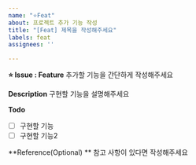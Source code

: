 ```yaml
---
name: "⭐Feat"
about: 프로젝트 추가 기능 작성
title: "[Feat] 제목을 작성해주세요"
labels: feat
assignees: ''

---
```


**⭐ Issue : Feature**
추가할 기능을 간단하게 작성해주세요

**Description**
구현할 기능을 설명해주세요

**Todo**
- [ ] 구현할 기능
- [ ] 구현할 기능2

**Reference(Optional) **
참고 사항이 있다면 작성해주세요

